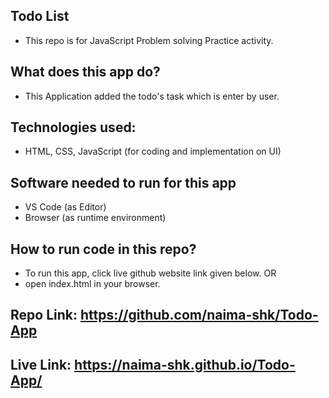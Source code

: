## Todo List 
- This repo is for JavaScript Problem solving Practice activity.


## What does this app do?
- This Application added the todo's task  which is enter by user.

## Technologies used:
- HTML, CSS, JavaScript (for coding and implementation on UI)
## Software needed to run for this app
- VS Code (as Editor)
- Browser (as runtime environment)
## How to run code in this repo?
- To run this app, click live github website link given below. OR
- open index.html in your browser.
## Repo Link: https://github.com/naima-shk/Todo-App
## Live Link: https://naima-shk.github.io/Todo-App/

